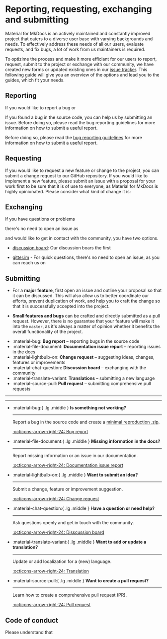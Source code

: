 # Reporting, requesting, exchanging and submitting

Material for MkDocs is an actively maintained and constantly improved project 
that caters to a diverse user base with varying backgrounds and needs. To 
effectively address these needs of all our users, evaluate requests, and fix 
bugs, a lot of work from us maintainers is required. 

To optizime the process and make it more efficiant for our users to report, 
request, submit to the project or exchange with our community, we have created 
new forms or updated existing ones in our [issue tracker]. This following guide 
will give you an overview of the options and lead you to the guides, which fit 
your needs.

  [issue tracker]: https://github.com/squidfunk/mkdocs-material/issues

## Reporting

If you would like to report a bug or 


If you found a bug in the source code, you can help us by submitting an issue. 
Before doing so, please read the bug reporting guidelines for more information 
on how to submit a useful report.


Before doing so, please read the 
[bug reporting guidelines]
for more information on how to submit a useful report.

  [bug reporting guidelines]: https://squidfunk.github.io/mkdocs-material/bug-report/

## Requesting

If you would like to request a new feature or change to the project, you can 
submit a change request to our GitHub repository. If you would like to implement 
a new feature, please submit an issue with a proposal for your work first to be 
sure that it is of use to everyone, as Material for MkDocs is highly 
opinionated. Please consider what kind of change it is:

## Exchanging

If you have questions or problems 

there's no need to open an issue as


 and would like to get in contact with the community, you have 
two options.

- [discussion board]: Our discussion boars the first 
- [gitter.im] - For quick questions, there's no need to open an issue, as you can reach us on

  [discussion board]: https://github.com/squidfunk/mkdocs-material/discussions
  [gitter.im]: https://gitter.im/squidfunk/mkdocs-material


## Submitting



* For a **major feature**, first open an issue and outline your proposal so
  that it can be discussed. This will also allow us to better coordinate our
  efforts, prevent duplication of work, and help you to craft the change so
  that it is successfully accepted into the project.

* **Small features and bugs** can be crafted and directly submitted as a pull
  request. However, there is no guarantee that your feature will make it into
  the `master`, as it's always a matter of opinion whether it benefits the
  overall functionality of the project.



<div class="grid cards" markdown>

- :material-bug: __Bug report__ – reporting bugs in the source code
- :material-file-document: __Documentation issue report__ – reporting issues in the docs
- :material-lightbulb-on: __Change request__ – suggesting ideas, changes, features or improvements 
- :material-chat-question: __Discussion board__ – exchanging with the community
- :material-translate-variant: __Translations__ – submitting a new language
- :material-source-pull: __Pull request__ – submitting comprehensive pull requests
</div>


---

---



<div class="grid cards" markdown>

-   :material-bug:{ .lg .middle } __Is something not working?__

    ---

    Report a bug in the source code and create a [minimal reproduction .zip](https://squidfunk.github.io/mkdocs-material/bug-report/reproduction/).

    [:octicons-arrow-right-24: Bug report](https://squidfunk.github.io/mkdocs-material/bug-report/)

-   :material-file-document:{ .lg .middle } __Missing information in the docs?__

    ---

    Report missing information or an issue in our documentation.

    [:octicons-arrow-right-24: Documentation issue report](https://squidfunk.github.io/mkdocs-material/documentation-issue-report/)

-   :material-lightbulb-on:{ .lg .middle } __Want to submit an idea?__

    ---

    Submit a change, feature or improvement suggestion.

    [:octicons-arrow-right-24: Change request](https://squidfunk.github.io/mkdocs-material/change-request/)

-   :material-chat-question:{ .lg .middle } __Have a question or need help?__

    ---

    Ask questions openly and get in touch with the community.

    [:octicons-arrow-right-24: Disscussion board](https://github.com/squidfunk/mkdocs-material/discussions)

-   :material-translate-variant:{ .lg .middle } __Want to add or update a translation?__

    ---

    Update or add localization for a (new) language.

    [:octicons-arrow-right-24: Translation](https://github.com/squidfunk/mkdocs-material/translation)

-   :material-source-pull:{ .lg .middle } __Want to create a pull request?__

    ---

    Learn how to create a comprehensive pull request (PR).

    [:octicons-arrow-right-24: Pull request](https://github.com/squidfunk/mkdocs-material/pull-request)

</div>


## Code of conduct

Please understand that 
